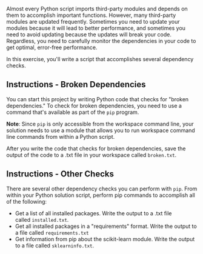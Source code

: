 Almost every Python script imports third-party modules and depends on them to accomplish important functions. However, many third-party modules are updated frequently. Sometimes you need to update your modules because it will lead to better performance, and sometimes you need to avoid updating because the updates will break your code. Regardless, you need to carefully monitor the dependencies in your code to get optimal, error-free performance.

In this exercise, you'll write a script that accomplishes several dependency checks.

## Instructions - Broken Dependencies

You can start this project by writing Python code that checks for "broken dependencies." To check for broken dependencies, you need to use a command that's available as part of the `pip` program.

**Note**: Since `pip` is only accessible from the workspace command line, your solution needs to use a module that allows you to run workspace command line commands from within a Python script.

After you write the code that checks for broken dependencies, save the output of the code to a .txt file in your workspace called `broken.txt`.

## Instructions - Other Checks

There are several other dependency checks you can perform with `pip`. From within your Python solution script, perform pip commands to accomplish all of the following:

- Get a list of all installed packages. Write the output to a .txt file called `installed.txt`.
- Get all installed packages in a "requirements" format. Write the output to a file called `requirements.txt`
- Get information from pip about the scikit-learn module. Write the output to a file called `sklearninfo.txt`.


